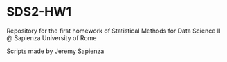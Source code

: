 # SDS2-HW1
Repository for the first homework of Statistical Methods for Data Science II @ Sapienza University of Rome

Scripts made by Jeremy Sapienza
